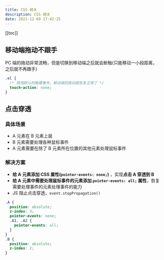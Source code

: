 ```yaml
---
title: CSS 相关
description: CSS 相关
date: 2021-12-09 17:42:25
---
```


[[toc]]

## 移动端拖动不跟手

PC 端的拖动非常流畅，但是切换到移动端之后就会断触(只能移动一小段距离，之后就不再跟手)


```css
.el {
  /* 禁用默认的触摸事件，移动端的拖动就恢复正常了 */
  touch-action: none;
}
```

## 点击穿透

### 具体场景

- A 元素在 B 元素上层
- B 元素需要处理各种鼠标事件
- A 元素需要在除了 B 元素所在位置的其他元素处理鼠标事件

### 解决方案

- **给 A 元素添加 CSS 属性(`pointer-events: none;`)** ，实现**点击 A 穿透到 B**
- **给 A 元素中需要处理鼠标事件的元素添加 `pointer-events: all;` 属性**，恢复需要处理事件的元素处理事件的能力
- JS 阻止点击穿透，`event.stopPropagation()`

```scss
.A {
  position: absolute;
  z-index: 3;
  pointer-events: none;
  .A1, .A2 {
    pointer-events: all;
  }
}
.B {
  position: absolute;
  z-index: 2;
}
```

